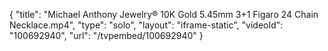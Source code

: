 {
    "title": "Michael Anthony Jewelry&reg; 10K Gold 5.45mm 3+1 Figaro 24 Chain Necklace.mp4",
    "type": "solo",
    "layout": "iframe-static",
    "videoId": "100692940",
    "url": "\/tvpembed\/100692940"
}